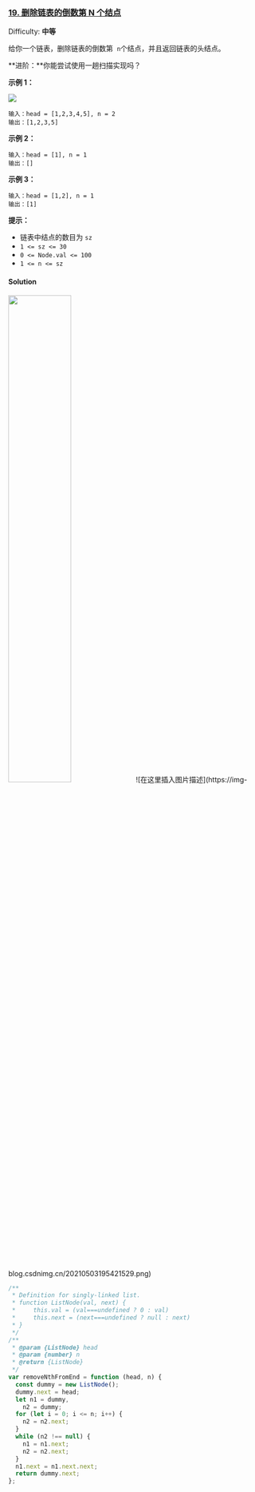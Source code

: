 ### [19\. 删除链表的倒数第 N 个结点](https://leetcode-cn.com/problems/remove-nth-node-from-end-of-list/)

Difficulty: **中等**

给你一个链表，删除链表的倒数第  `n`个结点，并且返回链表的头结点。

**进阶：**你能尝试使用一趟扫描实现吗？

**示例 1：**

![](https://assets.leetcode.com/uploads/2020/10/03/remove_ex1.jpg)


```
输入：head = [1,2,3,4,5], n = 2
输出：[1,2,3,5]
```

**示例 2：**

```
输入：head = [1], n = 1
输出：[]
```

**示例 3：**

```
输入：head = [1,2], n = 1
输出：[1]
```

**提示：**

- 链表中结点的数目为 `sz`
- `1 <= sz <= 30`
- `0 <= Node.val <= 100`
- `1 <= n <= sz`

#### Solution

<img src="https://img-blog.csdnimg.cn/20210424185034756.png" width="50%">
![在这里插入图片描述](https://img-blog.csdnimg.cn/20210503195421529.png)


```javascript
/**
 * Definition for singly-linked list.
 * function ListNode(val, next) {
 *     this.val = (val===undefined ? 0 : val)
 *     this.next = (next===undefined ? null : next)
 * }
 */
/**
 * @param {ListNode} head
 * @param {number} n
 * @return {ListNode}
 */
var removeNthFromEnd = function (head, n) {
  const dummy = new ListNode();
  dummy.next = head;
  let n1 = dummy,
    n2 = dummy;
  for (let i = 0; i <= n; i++) {
    n2 = n2.next;
  }
  while (n2 !== null) {
    n1 = n1.next;
    n2 = n2.next;
  }
  n1.next = n1.next.next;
  return dummy.next;
};
```
